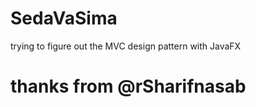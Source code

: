 # SedaVaSima
trying to figure out the MVC design pattern with JavaFX 




# thanks from @rSharifnasab
